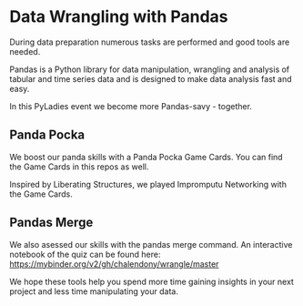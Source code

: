 # Data Wrangling with Pandas

During data preparation numerous tasks are performed and good tools are needed.

Pandas is a Python library for data manipulation, wrangling and analysis of tabular and time series data and is designed to make data analysis fast and easy.

In this PyLadies event we become more Pandas-savy - together.  

## Panda Pocka
We boost our panda skills with a Panda Pocka Game Cards. You can find the Game Cards in this repos as well.

Inspired by Liberating Structures, we played Impromputu Networking with the Game Cards.  

## Pandas Merge 
We also asessed our skills with the pandas merge command. An interactive notebook of the quiz can be found here: https://mybinder.org/v2/gh/chalendony/wrangle/master


We hope these tools help you spend more time gaining insights in your next project and less time manipulating your data.

